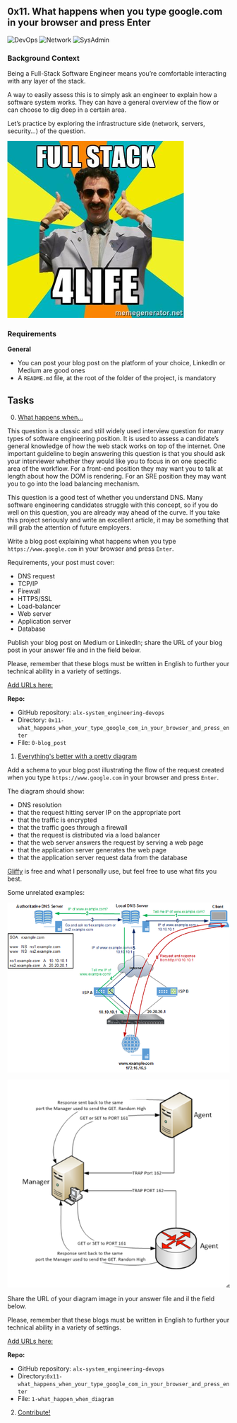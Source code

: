 ## 0x11. What happens when you type google.com in your browser and press Enter

![DevOps](https://img.shields.io/badge/DevOps-red)
![Network](https://img.shields.io/badge/Network-red)
![SysAdmin](https://img.shields.io/badge/SysAdmin-red)

### Background Context

Being a Full-Stack Software Engineer means you’re comfortable interacting with any layer of the stack.

A way to easily assess this is to simply ask an engineer to explain how a software system works. They can have a general overview of the flow or can choose to dig deep in a certain area.

Let’s practice by exploring the infrastructure side (network, servers, security…) of the question.

![Full Stack For Life](https://raw.githubusercontent.com/Abner261/alx-system_engineering-devops/5344bdc1b8db3a00f8a3c4a1de09f2ba93de6ee6/0x11-what_happens_when_your_type_google_com_in_your_browser_and_press_enter/Full%20Stack.jpg)

### Requirements

**General**

- You can post your blog post on the platform of your choice, LinkedIn or Medium are good ones
- A `README.md` file, at the root of the folder of the project, is mandatory

## Tasks

0. [What happens when...](0-blog_post)

This question is a classic and still widely used interview question for many types of software engineering position. It is used to assess a candidate’s general knowledge of how the web stack works on top of the internet. One important guideline to begin answering this question is that you should ask your interviewer whether they would like you to focus in on one specific area of the workflow. For a front-end position they may want you to talk at length about how the DOM is rendering. For an SRE position they may want you to go into the load balancing mechanism.

This question is a good test of whether you understand DNS. Many software engineering candidates struggle with this concept, so if you do well on this question, you are already way ahead of the curve. If you take this project seriously and write an excellent article, it may be something that will grab the attention of future employers.

Write a blog post explaining what happens when you type `https://www.google.com` in your browser and press `Enter`.

Requirements, your post must cover:

- DNS request
- TCP/IP
- Firewall
- HTTPS/SSL
- Load-balancer
- Web server
- Application server
- Database

Publish your blog post on Medium or LinkedIn; share the URL of your blog post in your answer file and in the field below.

Please, remember that these blogs must be written in English to further your technical ability in a variety of settings.

[Add URLs here:]()

**Repo:**

- GitHub repository: `alx-system_engineering-devops`
- Directory: `0x11-what_happens_when_your_type_google_com_in_your_browser_and_press_enter`
- File: `0-blog_post`

1. [Everything's better with a pretty diagram](1-what_happen_when_diagram)

Add a schema to your blog post illustrating the flow of the request created when you type `https://www.google.com` in your browser and press `Enter`.

The diagram should show:

- DNS resolution
- that the request hitting server IP on the appropriate port
- that the traffic is encrypted
- that the traffic goes through a firewall
- that the request is distributed via a load balancer
- that the web server answers the request by serving a web page
- that the application server generates the web page
- that the application server request data from the database

[Gliffy](https://www.gliffy.com/) is free and what I personally use, but feel free to use what fits you best.

Some unrelated examples:

![DNS resolution process for accessing a website](https://raw.githubusercontent.com/Abner261/alx-system_engineering-devops/940a2c69c6a5b68ac134a3e4d52aea344635c4a7/0x11-what_happens_when_your_type_google_com_in_your_browser_and_press_enter/DNS.png)

![SNMP (Simple Network Management Protocol) communication flow](https://raw.githubusercontent.com/Abner261/alx-system_engineering-devops/5a73e112f34ef44e0d716f1991e7c7ff355eb801/0x11-what_happens_when_your_type_google_com_in_your_browser_and_press_enter/SNMP.png)

Share the URL of your diagram image in your answer file and il the field below.

Please, remember that these blogs must be written in English to further your technical ability in a variety of settings.

[Add URLs here:]()

**Repo:**

- GitHub repository: `alx-system_engineering-devops`
- Directory:`0x11-what_happens_when_your_type_google_com_in_your_browser_and_press_enter`
- File: `1-what_happen_when_diagram`

2. [Contribute!](2-contribution-to_what-happens-when_github_answer)
